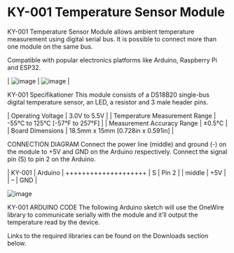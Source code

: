 # KY-001 Temperature Sensor Module

KY-001 Temperature Sensor Module allows ambient temperature measurement using digital serial bus. It is possible to connect more than one module on the same bus.

Compatible with popular electronics platforms like Arduino, Raspberry Pi and ESP32.

| ![image](https://user-images.githubusercontent.com/44589560/159486545-f6b58e87-e271-4fe9-a596-2dd5940f5c26.png)
| ![image](https://user-images.githubusercontent.com/44589560/159486603-f9657810-b704-4954-a544-0509e348b212.png) |

KY-001 Specifikationer
This module consists of a DS18B20 single-bus digital temperature sensor, an LED, a resistor and 3 male header pins.

| Operating Voltage             |	3.0V to 5.5V                      |
| Temperature Measurement Range |	-55°C to 125°C [-57°F to 257°F]   |
| Measurement Accuracy Range    |	±0.5°C                            |
| Board Dimensions              |	18.5mm x 15mm [0.728in x 0.591in] |

CONNECTION DIAGRAM
Connect the power line (middle) and ground (-) on the module to +5V and GND on the Arduino respectively. Connect the signal pin (S) to pin 2 on the Arduino.

| KY-001 | Arduino |
++++++++++++++++++++
| S      | Pin 2   |
| middle | +5V     |
| –	     | GND     |

![image](https://user-images.githubusercontent.com/44589560/159487143-65ef6be7-3720-44ed-8d7d-61bf66c52c95.png)

KY-001 ARDUINO CODE
The following Arduino sketch will use the OneWire library to communicate serially with the module and it’ll output the temperature read by the device. 

Links to the required libraries can be found on the Downloads section below.

